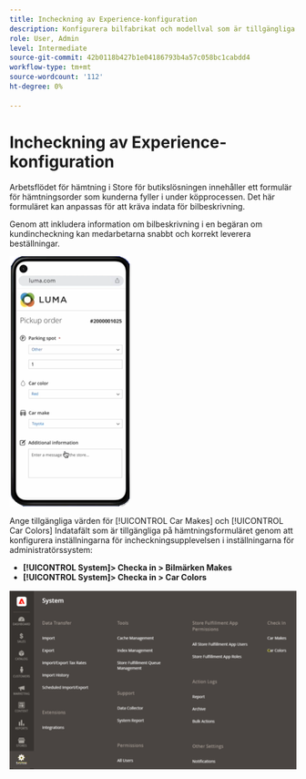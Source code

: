 ```yaml
---
title: Incheckning av Experience-konfiguration
description: Konfigurera bilfabrikat och modellval som är tillgängliga för kunder som hämtar bilar när de fyller i beställningsformuläret.
role: User, Admin
level: Intermediate
source-git-commit: 42b0118b427b1e04186793b4a57c058bc1cabdd4
workflow-type: tm+mt
source-wordcount: '112'
ht-degree: 0%

---
```



# Incheckning av Experience-konfiguration

Arbetsflödet för hämtning i Store för butikslösningen innehåller ett formulär för hämtningsorder som kunderna fyller i under köpprocessen. Det här formuläret kan anpassas för att kräva indata för bilbeskrivning.

Genom att inkludera information om bilbeskrivning i en begäran om kundincheckning kan medarbetarna snabbt och korrekt leverera beställningar.

![[!DNL Check-In Experience Car Make] och [!DNL Model] inställningar för urbside-hämtning](assets/checkin-system-settings-car-options.png)

Ange tillgängliga värden för [!UICONTROL Car Makes] och [!UICONTROL Car Colors] Indatafält som är tillgängliga på hämtningsformuläret genom att konfigurera inställningarna för incheckningsupplevelsen i inställningarna för administratörssystem:

- **[!UICONTROL System]> Checka in > Bilmärken Makes**
- **[!UICONTROL System]> Checka in > Car Colors**

![[!DNL Check-In Experience system configuration for curbside pickup]](assets/check-in-experience-system-config.png)
